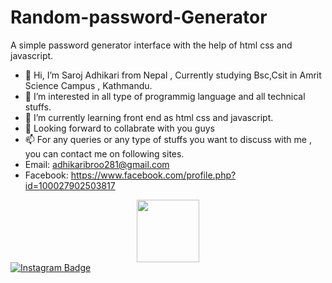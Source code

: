 # Random-password-Generator
A simple password generator interface with the help of html css and javascript. 

- 👋 Hi, I’m Saroj Adhikari from  Nepal , Currently studying Bsc,Csit in Amrit Science Campus , Kathmandu.
- 👀 I’m interested in all type of programmig language and all technical stuffs.
- 🌱 I’m currently learning front end as html css and javascript.
- 💞️ Looking forward to collabrate with you guys
- 📫 For any queries or any type of stuffs you want to discuss with me , you can contact me on following sites.
- Email: adhikaribroo281@gmail.com
- Facebook: https://www.facebook.com/profile.php?id=100027902503817
<div id="header" align="center">
  <img src="https://media.giphy.com/media/M9gbBd9nbDrOTu1Mqx/giphy.gif" width="100"/>
</div>
<div id="badges">
  <a href="https://www.instagram.com/saw_rose001/">
    <img src="https://logodix.com/logo/1049774.png" alt="Instagram Badge"/>
  </a>
  </div>


